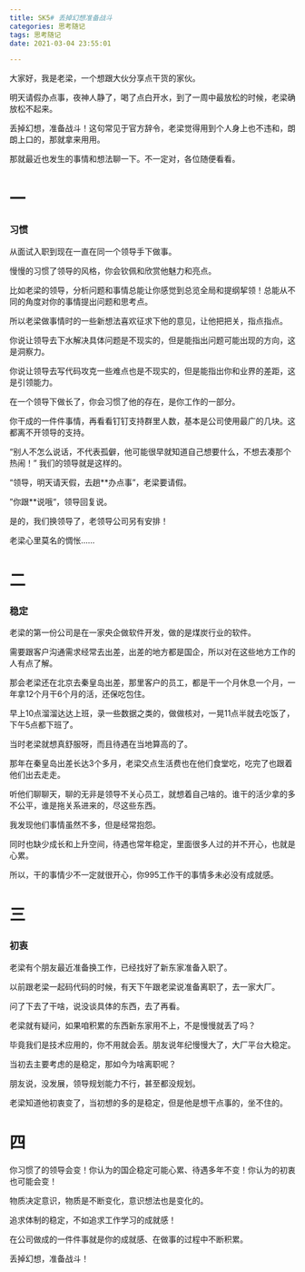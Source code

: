 ```yaml
---
title: SK5# 丢掉幻想准备战斗
categories: 思考随记
tags: 思考随记
date: 2021-03-04 23:55:01

---
```




大家好，我是老梁，一个想跟大伙分享点干货的家伙。



明天请假办点事，夜神人静了，喝了点白开水，到了一周中最放松的时候，老梁确放松不起来。



丢掉幻想，准备战斗！这句常见于官方辞令，老梁觉得用到个人身上也不违和，朗朗上口的，那就拿来用用。



那就最近也发生的事情和想法聊一下。不一定对，各位随便看看。



<!--more-->



# 一

### 习惯



从面试入职到现在一直在同一个领导手下做事。



慢慢的习惯了领导的风格，你会钦佩和欣赏他魅力和亮点。



比如老梁的领导，分析问题和事情总能让你感觉到总览全局和提纲挈领！总能从不同的角度对你的事情提出问题和思考点。



所以老梁做事情时的一些新想法喜欢征求下他的意见，让他把把关，指点指点。



你说让领导去下水解决具体问题是不现实的，但是能指出问题可能出现的方向，这是洞察力。



你说让领导去写代码攻克一些难点也是不现实的，但是能指出你和业界的差距，这是引领能力。



在一个领导下做长了，你会习惯了他的存在，是你工作的一部分。



你干成的一件件事情，再看看钉钉支持群里人数，基本是公司使用最广的几块。这都离不开领导的支持。



“别人不怎么说话，不代表孤僻，他可能很早就知道自己想要什么，不想去凑那个热闹！” 我们的领导就是这样的。



“领导，明天请天假，去趟**办点事”，老梁要请假。



”你跟**说哦“，领导回复说。



是的，我们换领导了，老领导公司另有安排！



老梁心里莫名的惆怅……



<!--more-->



# 二

### 稳定



老梁的第一份公司是在一家央企做软件开发，做的是煤炭行业的软件。



需要跟客户沟通需求经常去出差，出差的地方都是国企，所以对在这些地方工作的人有点了解。



那会老梁还在北京去秦皇岛出差，那里客户的员工，都是干一个月休息一个月，一年拿12个月干6个月的活，还保吃包住。



早上10点溜溜达达上班，录一些数据之类的，做做核对，一晃11点半就去吃饭了，下午5点都下班了。



当时老梁就想真舒服呀，而且待遇在当地算高的了。



那年在秦皇岛出差长达3个多月，老梁交点生活费也在他们食堂吃，吃完了也跟着他们出去走走。



听他们聊聊天，聊的无非是领导不关心员工，就想着自己啥的。谁干的活少拿的多不公平，谁是拖关系进来的，尽这些东西。



我发现他们事情虽然不多，但是经常抱怨。



同时也缺少成长和上升空间，待遇也常年稳定，里面很多人过的并不开心，也就是心累。



所以，干的事情少不一定就很开心，你995工作干的事情多未必没有成就感。





# 三

### 初衷



老梁有个朋友最近准备换工作，已经找好了新东家准备入职了。



以前跟老梁一起码代码的时候，有天下午跟老梁说准备离职了，去一家大厂。



问了下去了干啥，说没谈具体的东西，去了再看。



老梁就有疑问，如果咱积累的东西新东家用不上，不是慢慢就丢了吗？



毕竟我们是技术应用的，你不用就会丢。朋友说年纪慢慢大了，大厂平台大稳定。



当初去主要考虑的是稳定，那如今为啥离职呢？



朋友说，没发展，领导规划能力不行，甚至都没规划。



老梁知道他初衷变了，当初想的多的是稳定，但是他是想干点事的，坐不住的。



# 四

你习惯了的领导会变！你认为的国企稳定可能心累、待遇多年不变！你认为的初衷也可能会变！



物质决定意识，物质是不断变化，意识想法也是变化的。



追求体制的稳定，不如追求工作学习的成就感！



在公司做成的一件件事就是你的成就感、在做事的过程中不断积累。



丢掉幻想，准备战斗！































